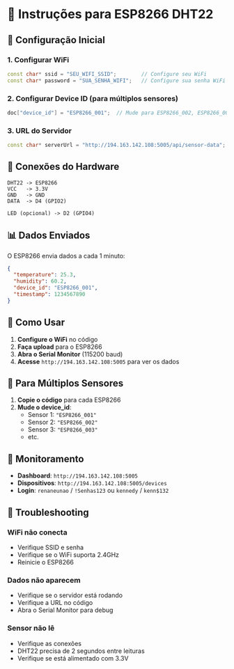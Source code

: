 # 📡 Instruções para ESP8266 DHT22

## 🔧 Configuração Inicial

### 1. **Configurar WiFi**
```cpp
const char* ssid = "SEU_WIFI_SSID";        // Configure seu WiFi
const char* password = "SUA_SENHA_WIFI";   // Configure sua senha WiFi
```

### 2. **Configurar Device ID (para múltiplos sensores)**
```cpp
doc["device_id"] = "ESP8266_001";  // Mude para ESP8266_002, ESP8266_003, etc.
```

### 3. **URL do Servidor**
```cpp
const char* serverUrl = "http://194.163.142.108:5005/api/sensor-data";
```

## 🔌 Conexões do Hardware

```
DHT22 -> ESP8266
VCC   -> 3.3V
GND   -> GND
DATA  -> D4 (GPIO2)

LED (opcional) -> D2 (GPIO4)
```

## 📊 Dados Enviados

O ESP8266 envia dados a cada 1 minuto:

```json
{
  "temperature": 25.3,
  "humidity": 60.2,
  "device_id": "ESP8266_001",
  "timestamp": 1234567890
}
```

## 🚀 Como Usar

1. **Configure o WiFi** no código
2. **Faça upload** para o ESP8266
3. **Abra o Serial Monitor** (115200 baud)
4. **Acesse** `http://194.163.142.108:5005` para ver os dados

## 🔧 Para Múltiplos Sensores

1. **Copie o código** para cada ESP8266
2. **Mude o device_id**:
   - Sensor 1: `"ESP8266_001"`
   - Sensor 2: `"ESP8266_002"`
   - Sensor 3: `"ESP8266_003"`
   - etc.

## 📱 Monitoramento

- **Dashboard**: `http://194.163.142.108:5005`
- **Dispositivos**: `http://194.163.142.108:5005/devices`
- **Login**: `renaneunao` / `!Senhas123` ou `kennedy` / `kenn$132`

## 🐛 Troubleshooting

### WiFi não conecta
- Verifique SSID e senha
- Verifique se o WiFi suporta 2.4GHz
- Reinicie o ESP8266

### Dados não aparecem
- Verifique se o servidor está rodando
- Verifique a URL no código
- Abra o Serial Monitor para debug

### Sensor não lê
- Verifique as conexões
- DHT22 precisa de 2 segundos entre leituras
- Verifique se está alimentado com 3.3V

